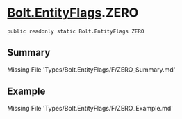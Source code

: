 # [Bolt.EntityFlags](Types/Bolt.EntityFlags.md).ZERO
`public readonly static Bolt.EntityFlags ZERO`
## Summary
Missing File 'Types/Bolt.EntityFlags/F/ZERO_Summary.md'
## Example
Missing File 'Types/Bolt.EntityFlags/F/ZERO_Example.md'
